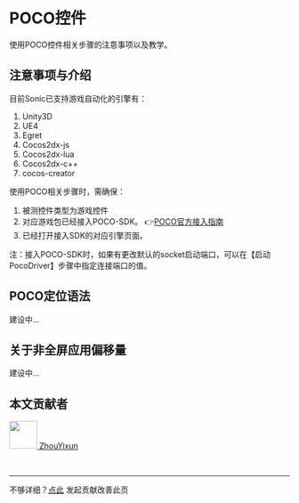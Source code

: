 # POCO控件

使用POCO控件相关步骤的注意事项以及教学。

## 注意事项与介绍

目前Sonic已支持游戏自动化的引擎有：
1. Unity3D
2. UE4
3. Egret
4. Cocos2dx-js
5. Cocos2dx-lua
6. Cocos2dx-c++
7. cocos-creator

使用POCO相关步骤时，需确保：
1. 被测控件类型为游戏控件
2. 对应游戏包已经接入POCO-SDK。 👉[POCO官方接入指南](https://poco.readthedocs.io/en/latest/source/doc/integration.html)
3. 已经打开接入SDK的对应引擎页面。
 
注：接入POCO-SDK时，如果有更改默认的socket启动端口，可以在【启动PocoDriver】步骤中指定连接端口的值。

## POCO定位语法
建设中...

## 关于非全屏应用偏移量
建设中...

## 本文贡献者
<div class="cont">
<a href="https://github.com/ZhouYixun" target="_blank">
<img src="https://avatars.githubusercontent.com/u/56339314?v=4" width="50"/>
<span>ZhouYixun</span>
</a>
</div>


&nbsp;
&nbsp;
***
不够详细？[点此](https://github.com/SonicCloudOrg/sonic-offical-website/edit/main/src/markdown/doc/doc-poco.md) 发起贡献改善此页
